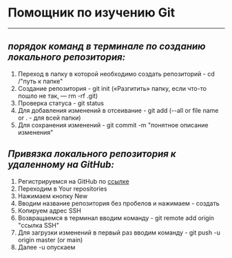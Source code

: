 # **Помощник по изучению Git**

---

## *порядок команд в терминале по созданию локального репозитория:*

1. Переход в папку в которой необходимо создать репозиторий - cd /"путь к папке"
2. Создание репозитория - git init («Разгитить» папку, если что-то пошло не так, — rm -rf .git)
3. Проверка статуса - git status
4. Для добавления изменений в отсеивание - git add (--all or file name or . - для всей папки)
5. Для сохранения изменений - git commit -m "понятное описание изменения"

## *Привязка локального репозитория к удаленному на GitHub:*

1. Регистрируемся на GitHub по [ссылке](https://github.com "GitHub home") 
2. Переходим в Your repositories
3. Нажимаем кнопку New 
4. Вводим название репозитория без пробелов и нажимаем - создать
5. Копируем адрес SSH
6. Возвращаемся в терминал вводим команду - git remote add origin "ссылка SSH"
7. Для загрузки изменений в первый раз вводим команду - git push -u origin master (or main)
8. Далее -u опускаем